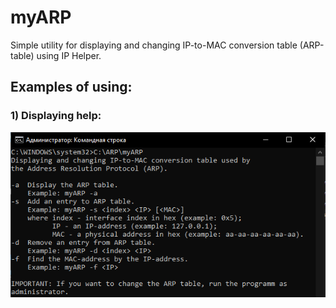 # myARP
Simple utility for displaying and changing IP-to-MAC conversion table (ARP-table) using IP Helper.
## Examples of using:
### 1) Displaying help:
![Image alt](https://github.com/VictorChet/myARP/raw/master/screenshots/getHelp.png)

